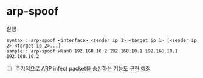 # arp-spoof

실행
```
syntax : arp-spoof <interface> <sender ip 1> <target ip 1> [<sender ip 2> <target ip 2>...]
sample : arp-spoof wlan0 192.168.10.2 192.168.10.1 192.168.10.1 192.168.10.2
```

- [ ]  주기적으로 ARP infect packet을 송신하는 기능도 구현 예정
